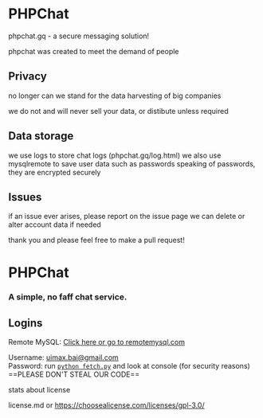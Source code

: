 # PHPChat
phpchat.gq - a secure messaging solution!

phpchat was created to meet the demand of people

## Privacy
no longer can we stand for the data harvesting of big companies

we do not and will never sell your data, or distibute unless required

## Data storage
we use logs to store chat logs (phpchat.gq/log.html)
we also use mysqlremote to save user data such as passwords
speaking of passwords, they are encrypted securely

## Issues
if an issue ever arises, please report on the issue page
we can delete or alter account data if needed

thank you and please feel free to make a pull request!


# PHPChat

### A simple, no faff chat service.

## Logins
Remote MySQL: [Click here or go to remotemysql.com](https://www.remotemysql.com)

Username: uimax.bai@gmail.com
<br>Password: run [`python fetch.py`](/fetch.py) and look at console (for security reasons)
==PLEASE DON'T STEAL OUR CODE==

stats about license

license.md 
or
https://choosealicense.com/licenses/gpl-3.0/
